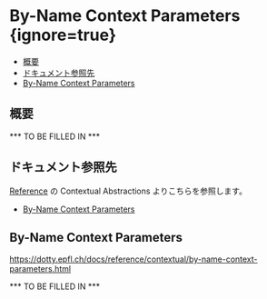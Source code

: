 # By-Name Context Parameters {ignore=true}

<!-- @import "[TOC]" {cmd="toc" depthFrom=1 depthTo=6 orderedList=false} -->

<!-- code_chunk_output -->

- [概要](#概要)
- [ドキュメント参照先](#ドキュメント参照先)
- [By-Name Context Parameters](#by-name-context-parameters-1)

<!-- /code_chunk_output -->

## 概要

*** TO BE FILLED IN ***

## ドキュメント参照先

[Reference](https://dotty.epfl.ch/docs/reference/overview.html) の Contextual Abstractions よりこちらを参照します。

- [By-Name Context Parameters](https://dotty.epfl.ch/docs/reference/contextual/by-name-context-parameters.html)

## By-Name Context Parameters

https://dotty.epfl.ch/docs/reference/contextual/by-name-context-parameters.html

*** TO BE FILLED IN ***

